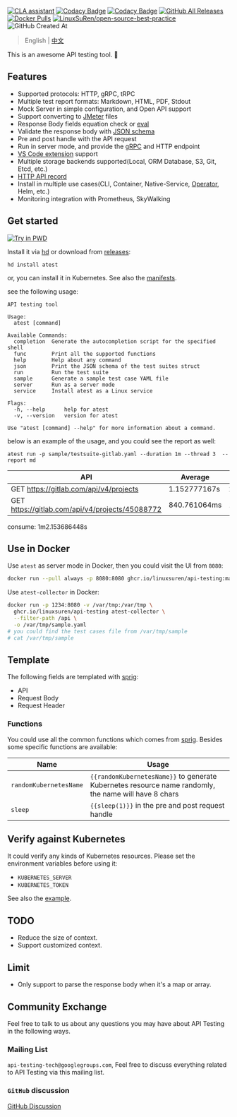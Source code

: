 [![CLA assistant](https://cla-assistant.io/readme/badge/LinuxSuRen/api-testing)](https://cla-assistant.io/LinuxSuRen/api-testing)
[![Codacy Badge](https://app.codacy.com/project/badge/Grade/3f16717cd6f841118006f12c346e9341)](https://app.codacy.com/gh/LinuxSuRen/api-testing/dashboard?utm_source=gh&utm_medium=referral&utm_content=&utm_campaign=Badge_grade)
[![Codacy Badge](https://app.codacy.com/project/badge/Coverage/3f16717cd6f841118006f12c346e9341)](https://app.codacy.com/gh/LinuxSuRen/api-testing/dashboard?utm_source=gh&utm_medium=referral&utm_content=&utm_campaign=Badge_grade)
[![GitHub All Releases](https://img.shields.io/github/downloads/linuxsuren/api-testing/total)](https://tooomm.github.io/github-release-stats/?username=linuxsuren&repository=api-testing)
[![Docker Pulls](https://img.shields.io/docker/pulls/linuxsuren/api-testing)](https://hub.docker.com/r/linuxsuren/api-testing)
[![LinuxSuRen/open-source-best-practice](https://img.shields.io/static/v1?label=OSBP&message=%E5%BC%80%E6%BA%90%E6%9C%80%E4%BD%B3%E5%AE%9E%E8%B7%B5&color=blue)](https://github.com/LinuxSuRen/open-source-best-practice)
![GitHub Created At](https://img.shields.io/github/created-at/linuxsuren/api-testing)

> English | [中文](README-ZH.md)

This is an awesome API testing tool. 🚀

## Features

* Supported protocols: HTTP, gRPC, tRPC
* Multiple test report formats: Markdown, HTML, PDF, Stdout
* Mock Server in simple configuration, and Open API support
* Support converting to [JMeter](https://jmeter.apache.org/) files
* Response Body fields equation check or [eval](https://expr.medv.io/)
* Validate the response body with [JSON schema](https://json-schema.org/)
* Pre and post handle with the API request
* Run in server mode, and provide the [gRPC](pkg/server/server.proto) and HTTP endpoint
* [VS Code extension](https://github.com/LinuxSuRen/vscode-api-testing) support
* Multiple storage backends supported(Local, ORM Database, S3, Git, Etcd, etc.)
* [HTTP API record](https://github.com/LinuxSuRen/atest-ext-collector)
* Install in multiple use cases(CLI, Container, Native-Service, [Operator](https://github.com/LinuxSuRen/atest-operator), Helm, etc.)
* Monitoring integration with Prometheus, SkyWalking

## Get started

[![Try in PWD](https://github.com/play-with-docker/stacks/raw/cff22438cb4195ace27f9b15784bbb497047afa7/assets/images/button.png)](http://play-with-docker.com?stack=https://raw.githubusercontent.com/LinuxSuRen/api-testing/master/docs/manifests/docker-compose.yml)

Install it via [hd](https://github.com/LinuxSuRen/http-downloader) or download from [releases](https://github.com/LinuxSuRen/api-testing/releases):

```shell
hd install atest
```

or, you can install it in Kubernetes. See also the [manifests](docs/manifests/kubernetes/default/manifest.yaml).

see the following usage:

```shell
API testing tool

Usage:
  atest [command]

Available Commands:
  completion  Generate the autocompletion script for the specified shell
  func        Print all the supported functions
  help        Help about any command
  json        Print the JSON schema of the test suites struct
  run         Run the test suite
  sample      Generate a sample test case YAML file
  server      Run as a server mode
  service     Install atest as a Linux service

Flags:
  -h, --help      help for atest
  -v, --version   version for atest

Use "atest [command] --help" for more information about a command.
```

below is an example of the usage, and you could see the report as well:

`atest run -p sample/testsuite-gitlab.yaml --duration 1m --thread 3  --report md`

| API | Average | Max | Min | Count | Error |
|---|---|---|---|---|---|
| GET https://gitlab.com/api/v4/projects | 1.152777167s | 2.108680194s | 814.928496ms | 99 | 0 |
| GET https://gitlab.com/api/v4/projects/45088772 | 840.761064ms | 1.487285371s | 492.583066ms | 10 | 0 |
consume: 1m2.153686448s

## Use in Docker

Use `atest` as server mode in Docker, then you could visit the UI from `8080`:

```bash
docker run --pull always -p 8080:8080 ghcr.io/linuxsuren/api-testing:master
```

Use `atest-collector` in Docker:

```bash
docker run -p 1234:8080 -v /var/tmp:/var/tmp \
  ghcr.io/linuxsuren/api-testing atest-collector \
  --filter-path /api \
  -o /var/tmp/sample.yaml
# you could find the test cases file from /var/tmp/sample
# cat /var/tmp/sample
```

## Template

The following fields are templated with [sprig](https://masterminds.github.io/sprig/):

* API
* Request Body
* Request Header

### Functions

You could use all the common functions which comes from [sprig](https://masterminds.github.io/sprig/). Besides some specific functions are available:

| Name | Usage |
|---|---|
| `randomKubernetesName` | `{{randomKubernetesName}}` to generate Kubernetes resource name randomly, the name will have 8  chars |
| `sleep` | `{{sleep(1)}}` in the pre and post request handle |

## Verify against Kubernetes

It could verify any kinds of Kubernetes resources. Please set the environment variables before using it:

* `KUBERNETES_SERVER`
* `KUBERNETES_TOKEN`

See also the [example](sample/kubernetes.yaml).

## TODO

* Reduce the size of context.
* Support customized context.

## Limit

* Only support to parse the response body when it's a map or array.

## Community Exchange

Feel free to talk to us about any questions you may have about API Testing in the following ways.

### Mailing List

`api-testing-tech@googlegroups.com`, Feel free to discuss everything related to API Testing via this mailing list.

### `GitHub` discussion

[GitHub Discussion](https://github.com/LinuxSuRen/api-testing/discussions/new/choose)
